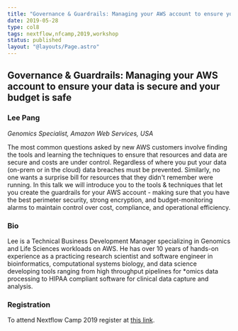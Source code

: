```yaml
---
title: "Governance & Guardrails: Managing your AWS account to ensure your data is secure and your budget is safe"
date: 2019-05-28
type: col8
tags: nextflow,nfcamp,2019,workshop
status: published
layout: "@layouts/Page.astro"
---
```


## Governance & Guardrails: Managing your AWS account to ensure your data is secure and your budget is safe

### Lee Pang
*Genomics Specialist, Amazon Web Services, USA*

The most common questions asked by new AWS customers involve finding the tools and learning the techniques to ensure that resources and data are secure and costs are under control. Regardless of where you put your data (on-prem or in the cloud) data breaches must be prevented. Similarly, no one wants a surprise bill for resources that they didn't remember were running. In this talk we will introduce you to the tools & techniques that let you create the guardrails for your AWS account - making sure that you have the best perimeter security, strong encryption, and budget-monitoring alarms to maintain control over cost, compliance, and operational efficiency.

### Bio

Lee is a Technical Business Development Manager specializing in Genomics and Life Sciences workloads on AWS. He has over 10 years of hands-on experience as a practicing research scientist and software engineer in bioinformatics, computational systems biology, and data science developing tools ranging from high throughput pipelines for *omics data processing to HIPAA compliant software for clinical data capture and analysis.

### Registration

To attend Nextflow Camp 2019 register at [this link](https://www.crg.eu/en/event/coursescrg-nextflow-2019).
